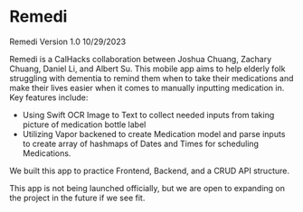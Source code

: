 # Remedi

Remedi Version 1.0 10/29/2023

Remedi is a CalHacks collaboration between Joshua Chuang, Zachary Chuang, Daniel Li, and Albert Su. This mobile app aims to help elderly folk struggling with dementia to remind them when to take their medications and make their lives easier when it comes to manually inputting medication in. Key features include:

- Using Swift OCR Image to Text to collect needed inputs from taking picture of medication bottle label
- Utilizing Vapor backened to create Medication model and parse inputs to create array of hashmaps of Dates and Times for scheduling Medications.

We built this app to practice Frontend, Backend, and a CRUD API structure.

This app is not being launched officially, but we are open to expanding on the project in the future if we see fit.